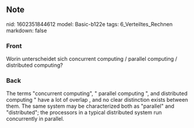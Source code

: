## Note
nid: 1602351844612
model: Basic-b122e
tags: 6_Verteiltes_Rechnen
markdown: false

### Front
Worin unterscheidet sich concurrent computing / parallel computing / distributed computing?

### Back
The terms "concurrent computing", " parallel computing ", and distributed computing " have a lot of overlap , and no clear distinction exists between them. The same system may be
characterized both as "parallel" and "distributed"; the processors in a typical distributed system run concurrently in parallel.
